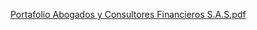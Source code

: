 [Portafolio Abogados y Consultores Financieros S.A.S.pdf](https://github.com/user-attachments/files/20804128/Portafolio.Abogados.y.Consultores.Financieros.S.A.S.pdf)
